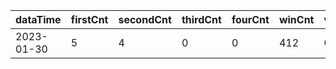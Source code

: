 |dataTime|firstCnt|secondCnt|thirdCnt|fourCnt|winCnt|vrate|wrate|
|-|-|-|-|-|-|-|-|
|2023-01-30|5|4|0|0|412|0%|0%|